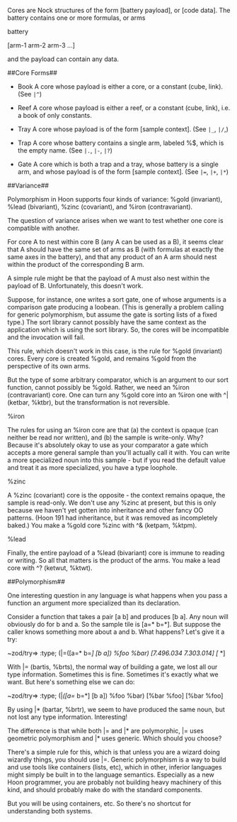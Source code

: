 


Cores are Nock structures of the form [battery payload], or [code data]. The battery contains one or more formulas, or arms

battery

[arm-1 arm-2 arm-3 ...]

and the payload can contain any data.


##Core Forms##

  - Book
    A core whose payload is either a core, or a constant (cube, link). (See `|^`)
  
  - Reef
    A core whose payload is either a reef, or a constant (cube, link), i.e. a book of only constants.

  - Tray
    A core whose payload is of the form [sample context]. (See `|_`, `|/`,)

  - Trap
    A core whose battery contains a single arm, labeled %$, which is the empty name. (See `|.`, `|-`, `|?`)

  - Gate
    A core which is both a trap and a tray, whose battery is a single arm, and whose payload is of the form [sample context].
    (See `|=`, `|+`, `|*`)


##Variance##


Polymorphism in Hoon supports four kinds of variance: %gold (invariant), %lead
(bivariant), %zinc (covariant), and %iron (contravariant).

The question of variance arises when we want to test whether one core is
compatible with another.

For core A to nest within core B (any A can be used as a B), it seems clear
that A should have the same set of arms as B (with formulas at exactly the same
axes in the battery), and that any product of an A arm should nest within the
product of the corresponding B arm.

A simple rule might be that the payload of A must also nest within the payload
of B. Unfortunately, this doesn't work.

Suppose, for instance, one writes a sort gate, one of whose arguments is a
comparison gate producing a loobean. (This is generally a problem calling for
generic polymorphism, but assume the gate is sorting lists of a fixed type.)
The sort library cannot possibly have the same context as the application which
is using the sort library. So, the cores will be incompatible and the
invocation will fail.

This rule, which doesn't work in this case, is the rule for %gold (invariant)
cores. Every core is created %gold, and remains %gold from the perspective of
its own arms.

But the type of some arbitrary comparator, which is an argument to our sort
function, cannot possibly be %gold. Rather, we need an %iron (contravariant)
core. One can turn any %gold core into an %iron one with ^| (ketbar, %ktbr),
but the transformation is not reversible.

%iron

The rules for using an %iron core are that (a) the context is opaque (can
neither be read nor written), and (b) the sample is write-only. Why? Because
it's absolutely okay to use as your comparator a gate which accepts a more
general sample than you'll actually call it with. You can write a more
specialized noun into this sample - but if you read the default value and treat
it as more specialized, you have a type loophole.

%zinc

A %zinc (covariant) core is the opposite - the context remains opaque, the
sample is read-only. We don't use any %zinc at present, but this is only
because we haven't yet gotten into inheritance and other fancy OO patterns.
(Hoon 191 had inheritance, but it was removed as incompletely baked.) You make
a %gold core %zinc with ^& (ketpam, %ktpm).

%lead

Finally, the entire payload of a %lead (bivariant) core is immune to reading or
writing. So all that matters is the product of the arms. You make a lead core
with ^? (ketwut, %ktwt).


##Polymorphism##

One interesting question in any language is what happens when you pass a function an argument more specialized than its declaration.

Consider a function that takes a pair [a b] and produces [b a]. Any noun will obviously do for b and a. So the sample tile is [a=* b=*]. But suppose the caller knows something more about a and b. What happens? Let's give it a try:

~zod/try=> :type; (|=([a=* b=*] [b a]) %foo %bar)
[7.496.034 7.303.014]
[* *]

With |= (bartis, %brts), the normal way of building a gate, we lost all our type information. Sometimes this is fine. Sometimes it's exactly what we want. But here's something else we can do:

~zod/try=> :type; (|*([a=* b=*] [b a]) %foo %bar)
[%bar %foo]
[%bar %foo]

By using |* (bartar, %brtr), we seem to have produced the same noun, but not lost any type information. Interesting!

The difference is that while both |= and |* are polymorphic, |= uses geometric polymorphism and |* uses generic. Which should you choose?

There's a simple rule for this, which is that unless you are a wizard doing wizardly things, you should use |=. Generic polymorphism is a way to build and use tools like containers (lists, etc), which in other, inferior languages might simply be built in to the language semantics. Especially as a new Hoon programmer, you are probably not building heavy machinery of this kind, and should probably make do with the standard components.

But you will be using containers, etc. So there's no shortcut for understanding both systems.



